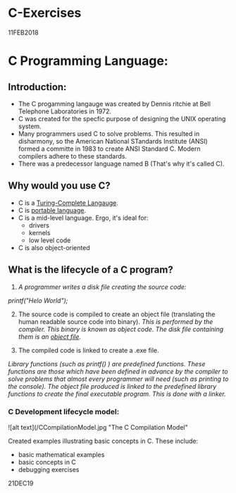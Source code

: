 # C-Exercises
11FEB2018

# C Programming Language:

## Introduction:


* The C progamming langauge was created by Dennis ritchie at Bell Telephone Laboratories in 1972.
* C was created for the specfic purpose of designing the UNIX operating system. 
* Many programmers used C to solve problems. This resulted in disharmony, so the American National STandards Institute (ANSI) formed a committe in 1983 to create ANSI Standard C. Modern compilers adhere to these standards.
* There was a predecessor language named B (That's why it's called C).


## Why would you use C?

* C is a [Turing-Complete Langauge](https://en.wikipedia.org/wiki/Turing_completeness).
* C is [portable language](https://en.wikipedia.org/wiki/Software_portability).
* C is a mid-level language. Ergo, it's ideal for:
	* drivers
	* kernels
	* low level code
* C is also object-oriented

## What is the lifecycle of a C program?

1. *A programmer writes a disk file creating the source code:* 

  *printf("Helo World");*

 
2. The source code is compiled to create an object file (translating the human readable source code into binary). 
*This is performed by the compiler. This binary is known as object code. The disk file containing them is an [object file](https://en.wikipedia.org/wiki/Object_file).*
 
3. The compiled code is linked to create a .exe file. 

*Library functions (such as printf() ) are _predefined functions_. These functions are those which have been defined in advance by the compiler to solve problems that almost every programmer will need (such as printing to the console). The object file produced is linked to the predefined library functions to create the final executable program. This is done with a _linker_.* 


### C Development lifecycle model:

![alt text](/CCompilationModel.jpg "The C Compilation Model"




Created examples illustrating basic concepts in C. These include: 

* basic mathematical examples
* basic concepts in C
* debugging exercises





21DEC19
